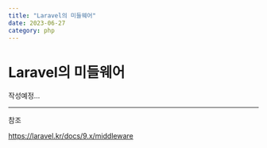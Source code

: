 ```yaml
---
title: "Laravel의 미들웨어"
date: 2023-06-27
category: php
---
```


# Laravel의 미들웨어

작성예정...

---

참조

https://laravel.kr/docs/9.x/middleware
